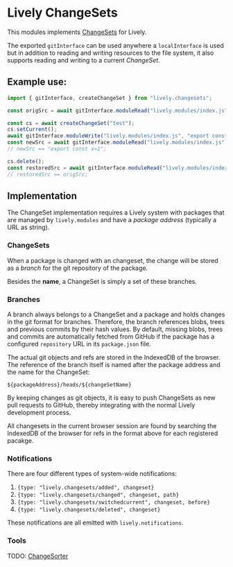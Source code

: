 Lively ChangeSets
=================

This modules implements [ChangeSets](http://wiki.squeak.org/squeak/674) for Lively.

The exported `gitInterface` can be used anywhere a `localInterface` is used but
in addition to reading and writing resources to the file system, it also supports
reading and writing to a current *ChangeSet*.


## Example use:

```js
import { gitInterface, createChangeSet } from "lively.changesets";

const origSrc = await gitInterface.moduleRead("lively.modules/index.js");

const cs = await createChangeSet("test");
cs.setCurrent();
await gitInterface.moduleWrite("lively.modules/index.js", "export const x=1");
const newSrc = await gitInterface.moduleRead("lively.modules/index.js");
// newSrc == "export const x=1";

cs.delete();
const restoredSrc = await gitInterface.moduleRead("lively.modules/index.js");
// restoredSrc == origSrc;
```

## Implementation

The ChangeSet implementation requires a Lively system with packages that are
managed by `lively.modules` and have a *package address* (typically a URL
as string).

### ChangeSets

When a package is changed with an changeset, the change will be stored as a
*branch* for the git repository of the package.

Besides the **name**, a ChangeSet is simply a set of these branches.

### Branches

A branch always belongs to a ChangeSet and a package and holds changes in the
git format for branches. Therefore, the branch references blobs, trees and
previous commits by their hash values. By default, missing blobs, trees and
commits are automatically fetched from GitHub if the package has a configured
`repository` URL in its `package.json` file.

The actual git objects and refs are stored in the IndexedDB of the browser. The
reference of the branch itself is named after the package address and the name
for the ChangeSet:

  `${packageAddress}/heads/${changeSetName}`

By keeping changes as git objects, it is easy to push ChangeSets as new pull
requests to GitHub, thereby integrating with the normal Lively development process.

All changesets in the current browser session are found by searching the IndexedDB
of the browser for refs in the format above for each registered pacakge.

### Notifications

There are four different types of system-wide notifications:

1. `{type: "lively.changesets/added", changeset}`
2. `{type: "lively.changesets/changed", changeset, path}`
3. `{type: "lively.changesets/switchedcurrent", changeset, before}`
4. `{type: "lively.changesets/deleted", changeset}`

These notifications are all emitted with `lively.notifications`.

### Tools

TODO: [ChangeSorter](http://wiki.squeak.org/squeak/2145)
